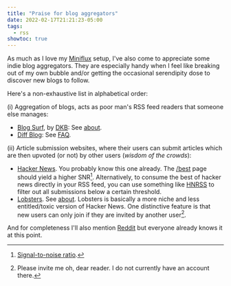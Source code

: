 ```yaml
---
title: "Praise for blog aggregators"
date: 2022-02-17T21:21:23-05:00
tags:
  - rss
showtoc: true
---
```


As much as I love my [Miniflux](https://miniflux.app/) setup, I've also come to
appreciate some indie blog aggregators. They are especially handy when I feel
like breaking out of my own bubble and/or getting the occasional serendipity dose
to discover new blogs to follow.

<!--more-->

Here's a non-exhaustive list in alphabetical order:

(i) Aggregation of blogs, acts as poor man's RSS feed readers that someone else manages:

- [Blog Surf](https://blogsurf.io/), by [DKB](https://dkb.io/): See [about](https://blogsurf.io/about/).
- [Diff Blog](https://diff.blog/): See [FAQ](https://diff.blog/FAQ/).

(ii) Article submission websites, where their users can submit articles which are then upvoted (or not) by other users (_wisdom of the crowds_):

- [Hacker News](https://news.ycombinator.com/). You probably know this one already. The [/best](https://news.ycombinator.com/best) page should yield a higher SNR[^1]. Alternatively, to consume the best of hacker news directly in your RSS feed, you can use something like [HNRSS](https://hnrss.org/newest?points=250) to filter out all submissions below a certain threshold.
- [Lobsters](https://lobste.rs/). See [about](https://lobste.rs/about). Lobsters is basically a more niche and less entitled/toxic version of Hacker News. One distinctive feature is that new users can only join if they are invited by another user[^2].

And for completeness I'll also mention [Reddit](https://reddit.com/) but everyone already knows it at this point.


[^1]: [Signal-to-noise ratio](https://en.wikipedia.org/wiki/Signal-to-noise_ratio).
[^2]: Please invite me oh, dear reader. I do not currently have an account there.
